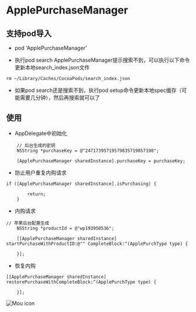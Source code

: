 # ApplePurchaseManager

## 支持pod导入

* pod 'ApplePurchaseManager'

* 执行pod search ApplePurchaseManager提示搜索不到，可以执行以下命令更新本地search_index.json文件
  
```objc 
rm ~/Library/Caches/CocoaPods/search_index.json
```
* 如果pod search还是搜索不到，执行pod setup命令更新本地spec缓存（可能需要几分钟），然后再搜索就可以了
    
## 使用    

* AppDelegate中初始化 
 
```objc       
    // 后台生成的密钥
    NSString *purchaseKey = @"24717395719579835719857198";
    
    [ApplePurchaseManager sharedInstance].purchaseKey = purchaseKey;
```

* 防止用户重复内购请求

```objc       
if ([ApplePurchaseManager sharedInstance].isPurchasing) {

        return;
    }
``` 

* 内购请求

```objc       
// 苹果后台配置生成
    NSString *productId = @"wp193950536";
    
    [[ApplePurchaseManager sharedInstance] startPurchaseWithProductID:@"" CompleteBlock:^(ApplePurchType type) {
        
    }];
```

* 恢复内购

```objc       
[[ApplePurchaseManager sharedInstance] restorePurchaseWithCompleteBlock:^(ApplePurchType type) {
        
    }];
```

![Mou icon](https://github.com/MrLujh/Fastlane--Packaging/blob/master/111.gif)


